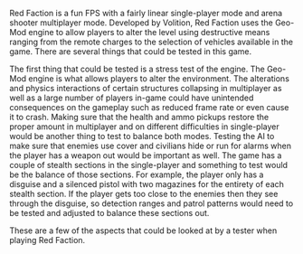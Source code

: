 Red Faction is a fun FPS with a fairly linear single-player mode and arena shooter multiplayer mode. Developed by Volition, Red Faction 
uses the Geo-Mod engine to allow players to alter the level using destructive means ranging from the remote charges to the 
selection of vehicles available in the game. There are several things that could be tested in this game.

The first thing that could be tested is a stress test of the engine. The Geo-Mod engine is what allows players to alter the environment. 
The alterations and physics interactions of certain structures collapsing in multiplayer as well as a large number of players 
in-game could have unintended consequences on the gameplay such as reduced frame rate or even cause it to crash. 
Making sure that the health and ammo pickups restore the proper amount in multiplayer and on different difficulties in single-player 
would be another thing to test to balance both modes. Testing the AI to make sure that enemies use cover and civilians hide or run for 
alarms when the player has a weapon out would be important as well. The game has a couple of stealth sections in the single-player and 
something to test would be the balance of those sections. For example, the player only has a disguise and a silenced pistol with 
two magazines for the entirety of each stealth section. If the player gets too close to the enemies then they see through the disguise, 
so detection ranges and patrol patterns would need to be tested and adjusted to balance these sections out.

These are a few of the aspects that could be looked at by a tester when playing Red Faction.
